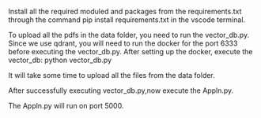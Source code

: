 Install all the required moduled and packages from the requirements.txt through the command
                            pip install requirements.txt
in the vscode terminal.

To upload all the pdfs in the data folder, you need to run the vector_db.py. Since we use qdrant, you will need to run the docker for the port 6333 before executing the vector_db.py.
After setting up the docker, execute the vector_db: python vector_db.py

It will take some time to upload all the files from the data folder.

After successfully executing vector_db.py,now execute the Appln.py.

The Appln.py will run on port 5000.

